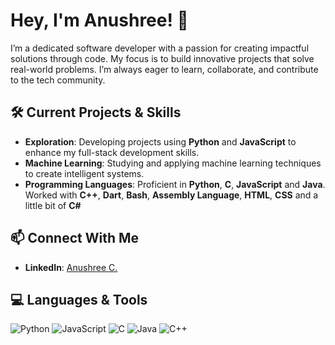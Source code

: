# Hey, I'm Anushree! 🌟
 
I’m a dedicated software developer with a passion for creating impactful solutions through code. My focus is to build innovative projects that solve real-world problems. I’m always eager to learn, collaborate, and contribute to the tech community.

## 🛠️ Current Projects & Skills  
- **Exploration**: Developing projects using **Python** and **JavaScript** to enhance my full-stack development skills.  
- **Machine Learning**: Studying and applying machine learning techniques to create intelligent systems.  
- **Programming Languages**: Proficient in **Python**, **C**, **JavaScript** and **Java**. Worked with **C++**, **Dart**, **Bash**, **Assembly Language**, **HTML**, **CSS** and a little bit of **C#**

## 📫 Connect With Me  
- **LinkedIn**: [Anushree C.](https://www.linkedin.com/in/anushree-c-92b991285/)  

## 💻 Languages & Tools
![Python](https://img.shields.io/badge/Python-3776AB?style=for-the-badge&logo=python&logoColor=white)
![JavaScript](https://img.shields.io/badge/JavaScript-F7DF1E?style=for-the-badge&logo=javascript&logoColor=black)
![C](https://img.shields.io/badge/C-00599C?style=for-the-badge&logo=c&logoColor=white)
![Java](https://img.shields.io/badge/Java-ED8B00?style=for-the-badge&logo=java&logoColor=white)
![C++](https://img.shields.io/badge/C++-00599C?style=for-the-badge&logo=c%2B%2B&logoColor=white)

